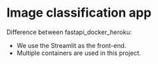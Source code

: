 # Image classification app


Difference between fastapi_docker_heroku:
* We use the Streamlit as the front-end. 
* Multiple containers are used in this project. 